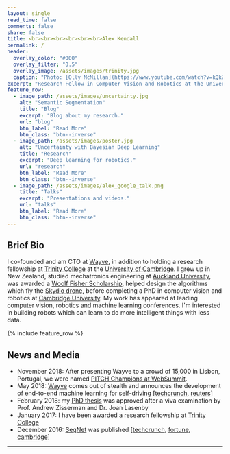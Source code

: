```yaml
---
layout: single
read_time: false
comments: false
share: false
title: <br><br><br><br><br><br>Alex Kendall
permalink: /
header:
  overlay_color: "#000"
  overlay_filter: "0.5"
  overlay_image: /assets/images/trinity.jpg
  caption: "Photo: [Olly McMillan](https://www.youtube.com/watch?v=kQkZeXHfgwA&t=1s)"
excerpt: "Research Fellow in Computer Vision and Robotics at the University of Cambridge<br><br>"
feature_row:
  - image_path: /assets/images/uncertainty.jpg
    alt: "Semantic Segmentation"
    title: "Blog"
    excerpt: "Blog about my research."
    url: "blog"
    btn_label: "Read More"
    btn_class: "btn--inverse"
  - image_path: /assets/images/poster.jpg
    alt: "Uncertainty with Bayesian Deep Learning"
    title: "Research"
    excerpt: "Deep learning for robotics."
    url: "research"
    btn_label: "Read More"
    btn_class: "btn--inverse"
  - image_path: /assets/images/alex_google_talk.png
    title: "Talks"
    excerpt: "Presentations and videos."
    url: "talks"
    btn_label: "Read More"
    btn_class: "btn--inverse"
---
```


## Brief Bio

I co-founded and am CTO at [Wayve](https://wayve.ai/), in addition to holding a research fellowship at [Trinity College](https://www.trin.cam.ac.uk/) at the [University of Cambridge](https://www.cam.ac.uk/).
I grew up in New Zealand, studied mechatronics engineering at [Auckland University](https://www.auckland.ac.nz/), was awarded a [Woolf Fisher Scholarship](http://www.woolffishertrust.co.nz/), helped design the algorithms which fly the [Skydio drone](https://www.skydio.com/), before completing a PhD in computer vision and robotics at [Cambridge University](https://www.cam.ac.uk/). 
My work has appeared at leading computer vision, robotics and machine learning conferences. 
I'm interested in building robots which can learn to do more intelligent things with less data.

<div id='featured'></div>

{% include feature_row %}

## News and Media
* November 2018: After presenting Wayve to a crowd of 15,000 in Lisbon, Portugal, we were named [PITCH Champions at WebSummit](https://youtu.be/1UbA76-QSDY?t=2513).
* May 2018: [Wayve](https://wayve.ai/) comes out of stealth and announces the development of end-to-end machine learning for self-driving [[techcrunch](https://techcrunch.com/2018/05/22/wayve/), [reuters](https://uk.reuters.com/video/2018/07/27/autonomous-car-teaches-itself-to-drive-i?videoId=449225967&videoChannel=4000)]
* February 2018: my [PhD thesis](/computer_vision/phd_thesis/) was approved after a viva examination by Prof. Andrew Zisserman and Dr. Joan Lasenby
* January 2017: I have been awarded a research fellowship at [Trinity College](https://www.trin.cam.ac.uk/)
* December 2016: [SegNet](http://mi.eng.cam.ac.uk/projects/segnet/) was published [[techcrunch](https://techcrunch.com/2015/12/22/a-new-system-lets-self-driving-cars-learn-streets-on-the-fly/), [fortune](http://fortune.com/2015/12/29/driverless-car-sensor-segnet/), [cambridge](https://www.cam.ac.uk/research/news/teaching-machines-to-see-new-smartphone-based-system-could-accelerate-development-of-driverless-cars)]


---
